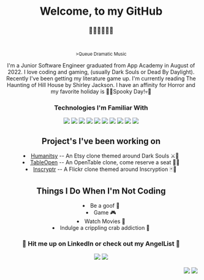 <html>
  <h1 align="center">Welcome, to my GitHub</h1>
  <h3 align='center'>🦖🦕🦖🦕🦖🦕</h3>
  <br>
  <sup><p align='center'>>Queue Dramatic Music</p></sup>
  <p align='center' >I'm a Junior Software Engineer graduated from App Academy in August of 2022. I love coding and gaming, (usually Dark Souls or Dead By Daylight). Recently I've been getting my literature game up. I'm currently reading The Haunting of Hill House by Shirley Jackson. I have an affinity for Horror and my favorite holiday is 🦴💀Spooky Day!💀🦴</p> 
  <h3 align='center'>Technologies I'm Familiar With</h3>
  <div align='center'>
    <img src='https://img.shields.io/badge/-Python-gray?logo=python&style=for-the-badge'>
    <img src='https://img.shields.io/badge/-JavaScript-gray?logo=javascript&style=for-the-badge'>
    <img src='https://img.shields.io/badge/-React-gray?logo=react&style=for-the-badge'>
    <img src='https://img.shields.io/badge/-Redux-gray?logo=redux&style=for-the-badge'> <!--- Redux !-->
    <img src='https://img.shields.io/badge/-Flask-gray?logo=flask&style=for-the-badge'> <!--- Flask !-->
    <img src='https://img.shields.io/badge/-express-gray?logo=express&style=for-the-badge'> <!--- Express !-->
    <img src='https://img.shields.io/badge/-sequelize-gray?logo=sequelize&style=for-the-badge'> <!--- Sequelize !-->
    <img src='https://img.shields.io/badge/-postgreSQL-gray?logo=postgresql&style=for-the-badge'> <!--- postgres !-->
    <img src='https://img.shields.io/badge/-HTML5-gray?logo=html5&style=for-the-badge'> <!--- html5 !-->
    <img src='https://img.shields.io/badge/-CSS3-gray?logo=css3&style=for-the-badge'> <!--- css3 !-->
  </div>
  <div align='center'>
    <h2>Project's I've been working on</h2>
      <li><a href='https://humanitsy.herokuapp.com'>Humanitsy</a> -- An Etsy clone themed around Dark Souls ⚔🤺
      <li><a href='https://opentableproject.herokuapp.com'>TableOpen</a> -- An OpenTable clone, come reserve a seat 🍔🍕
      <li><a href='https://inscryptr.herokuapp.com'>Inscryptr</a> -- A Flickr clone themed around Inscryption 🃏🦌
  </div>
  <div align='center'>
    <h2>Things I Do When I'm Not Coding</h2>
      <li>Be a goof 🤡
      <li>Game 🎮
      <li>Watch Movies 🎥
      <li>Indulge a crippling crab addiction 🦀
  </div>
  <div align='center'>
    <h3>🔻 Hit me up on LinkedIn or check out my AngelList 🔻</h3>
    <a href='https://www.linkedin.com/in/allen-faughn/'><img src='https://shields.io/badge/linkedIn-allenfaughn-blue?logo=linkedin&style=for-the-badge'></a>
    <a href='https://angel.co/u/allen-faughn'><img src='https://shields.io/badge/AngelList-allenfaughn-blue?logo=angellist&style=for-the-badge'></a>
  </div>
  <div>
    <br>
    <div align='right'>
    <img src='https://i.imgur.com/F9rEKgt.png'>
    <img src='https://i.imgur.com/1EKDoZz.png'>
    </div>
  </div>

